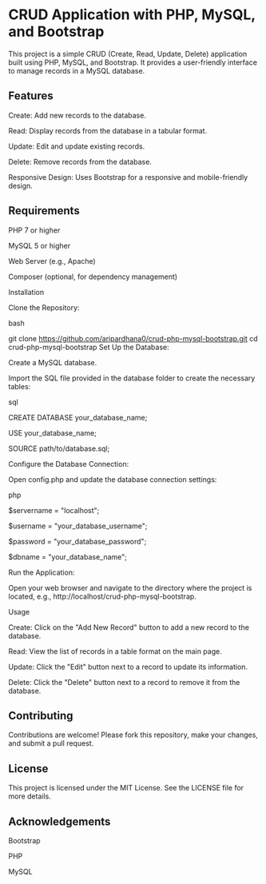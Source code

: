 # CRUD Application with PHP, MySQL, and Bootstrap

This project is a simple CRUD (Create, Read, Update, Delete) application built using PHP, MySQL, and Bootstrap. It provides a user-friendly interface to manage records in a MySQL database.

## Features

Create: Add new records to the database.

Read: Display records from the database in a tabular format.

Update: Edit and update existing records.

Delete: Remove records from the database.

Responsive Design: Uses Bootstrap for a responsive and mobile-friendly design.

## Requirements

PHP 7 or higher

MySQL 5 or higher

Web Server (e.g., Apache)

Composer (optional, for dependency management)

Installation

Clone the Repository:

bash

git clone https://github.com/aripardhana0/crud-php-mysql-bootstrap.git
cd crud-php-mysql-bootstrap
Set Up the Database:

Create a MySQL database.

Import the SQL file provided in the database folder to create the necessary tables:

sql

CREATE DATABASE your_database_name;

USE your_database_name;

SOURCE path/to/database.sql;

Configure the Database Connection:


Open config.php and update the database connection settings:

php

$servername = "localhost";

$username = "your_database_username";

$password = "your_database_password";

$dbname = "your_database_name";


Run the Application:


Open your web browser and navigate to the directory where the project is located, e.g., http://localhost/crud-php-mysql-bootstrap.

Usage

Create: Click on the "Add New Record" button to add a new record to the database.

Read: View the list of records in a table format on the main page.

Update: Click the "Edit" button next to a record to update its information.

Delete: Click the "Delete" button next to a record to remove it from the database.

## Contributing

Contributions are welcome! Please fork this repository, make your changes, and submit a pull request.



## License

This project is licensed under the MIT License. See the LICENSE file for more details.



## Acknowledgements

Bootstrap


PHP

MySQL



